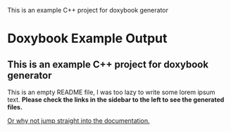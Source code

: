 This is an example C++ project for doxybook generator

# Doxybook Example Output

## This is an example C++ project for doxybook generator

This is an empty README file, I was too lazy to write some lorem ipsum text.
**Please check the links in the sidebar to the left to see the generated files.**

[Or why not jump straight into the documentation.](api/classexample_1_1_animal.md#detailed-description)
